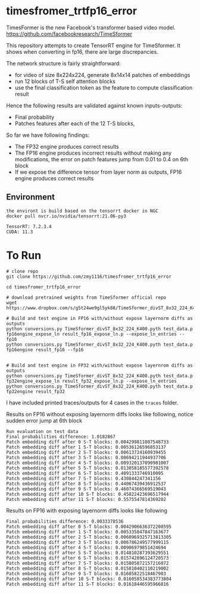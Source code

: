 # timesfromer_trtfp16_error
TimesFormer is the new Facebook's transformer based video model. 
https://github.com/facebookresearch/TimeSformer

This repository attempts to create TensorRT engine for TimeSformer. It shows when converting in fp16, there are large discrepancies. 

The network structure is fairly straightforward:
- for video of size 8x224x224, generate 8x14x14 patches of embeddings
- run 12 blocks of T-S self attention blocks
- use the final classification token as the feature to compute classification result 

Hence the following results are validated against known inputs-outputs:
- Final probability 
- Patches features after each of the 12 T-S blocks, 

So far we have following findings:
- The FP32 engine produces correct results
- The FP16 engine produces incorrect results without making any modifications, the error on patch features jump from 0.01 to 0.4 on 6th block 
- If we expose the difference tensor from layer norm as outputs, FP16 engine produces correct results


## Environment 
```
the environt is build based on the tensorrt docker in NGC
docker pull nvcr.io/nvidia/tensorrt:21.06-py3

TensorRT: 7.2.3.4
CUDA: 11.3
```

# To Run
```
# clone repo
git clone https://github.com/zmy1116/timesfromer_trtfp16_error

cd timesfromer_trtfp16_error

# download pretrained weights from TimeSformer official repo
wget https://www.dropbox.com/s/g5t24we9gl5yk88/TimeSformer_divST_8x32_224_K400.pyth

# Build and test engine in FP16 with/without expose layernorm diffs as outputs
python conversions.py TimeSformer_divST_8x32_224_K400.pyth test_data.p fp16engine_expose_ln result_fp16_expose_ln.p --expose_ln_entries --fp16
python conversions.py TimeSformer_divST_8x32_224_K400.pyth test_data.p fp16engine result_fp16 --fp16


# Build and test engine in FP32 with/without expose layernrom diffs as outputs 
python conversions.py TimeSformer_divST_8x32_224_K400.pyth test_data.p fp32engine_expose_ln result_fp32_expose_ln.p --expose_ln_entries
python conversions.py TimeSformer_divST_8x32_224_K400.pyth test_data.p fp32engine result_fp32
```


I have included printed traces/outputs for 4 cases in the `traces` folder. 

Results on FP16 without exposing layernorm diffs looks like following, notice sudden error jump at 6th block
```
Run evaluation on test data
Final probabilities difference: 1.0182867
Patch embedding diff after 0 S-T blocks: 0.004299811087548733
Patch embedding diff after 1 S-T blocks: 0.00536126596853137
Patch embedding diff after 2 S-T blocks: 0.00613724160939455
Patch embedding diff after 3 S-T blocks: 0.00694211944937706
Patch embedding diff after 4 S-T blocks: 0.009320137090981007
Patch embedding diff after 5 S-T blocks: 0.013058185577392578
Patch embedding diff after 6 S-T blocks: 0.4091333746910095
Patch embedding diff after 7 S-T blocks: 0.430844247341156
Patch embedding diff after 8 S-T blocks: 0.44067439436912537
Patch embedding diff after 9 S-T blocks: 0.46074366569519043
Patch embedding diff after 10 S-T blocks: 0.45822423696517944
Patch embedding diff after 11 S-T blocks: 0.5575547814369202
```

Results on FP16 with exposing layernorm diffs looks like following 
```
Final probabilities difference: 0.0033378536
Patch embedding diff after 0 S-T blocks: 0.0042906636372208595
Patch embedding diff after 1 S-T blocks: 0.005335847847163677
Patch embedding diff after 2 S-T blocks: 0.0060969325713813305
Patch embedding diff after 3 S-T blocks: 0.006786249577999115
Patch embedding diff after 4 S-T blocks: 0.00906979851424694
Patch embedding diff after 5 S-T blocks: 0.014810287393629551
Patch embedding diff after 6 S-T blocks: 0.015742896124720573
Patch embedding diff after 7 S-T blocks: 0.015805872157216072
Patch embedding diff after 8 S-T blocks: 0.015810402110219002
Patch embedding diff after 9 S-T blocks: 0.01605822518467903
Patch embedding diff after 10 S-T blocks: 0.016058534383773804
Patch embedding diff after 11 S-T blocks: 0.01618446595966816

```
